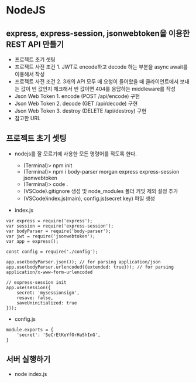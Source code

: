 # NodeJS
## express, express-session, jsonwebtoken을 이용한 REST API 만들기
* 프로젝트 초기 셋팅
* 프로젝트 사전 조건 1. JWT로 encode하고 decode 하는 부분을 async await를 이용해서 작성
* 프로젝트 사전 조건 2. 3개의 API 모두 매 요청이 들어왔을 때 클라이언트에서 보내는 값이 빈 값인지 체크해서 빈 값이면 404를 응답하는 middleware를 작성
* Json Web Token 1. encode (POST /api/encode) 구현
* Json Web Token 2. decode (GET /api/decode) 구현
* Json Web Token 3. destroy (DELETE /api/destroy) 구현
* 참고한 URL
  
  
## 프로젝트 초기 셋팅
* nodejs를 잘 모르기에 사용한 모든 명령어를 적도록 한다.  
	- (Terminal)> npm init  
	- (Terminal)> npm i body-parser morgan express express-session jsonwebtoken  
	- (Terminal)> code .  
	- (VSCode).gitignore 생성 및 node_modules 폴더 커밋 제외 설정 추가  
	- (VSCode)index.js(main), config.js(secret key) 파일 생성  
  
* index.js  

~~~
var express = require('express');
var session = require('express-session');
var bodyParser = require('body-parser');
var jwt = require('jsonwebtoken');
var app = express();

const config = require('./config');

app.use(bodyParser.json()); // for parsing application/json
app.use(bodyParser.urlencoded({extended: true})); // for parsing application/x-www-form-urlencoded

// express-session init
app.use(session({
    secret: 'mysessionsign',
    resave: false,
    saveUninitialized: true
}));
~~~
  
* config.js  

~~~
module.exports = {
    'secret': 'SeCrEtKeYfOrHaShInG',
}
~~~
  

## 서버 실행하기
* node index.js  
